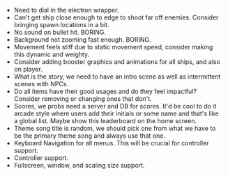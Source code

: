 - Need to dial in the electron wrapper.
- Can't get ship close enough to edge to shoot far off enemies. Consider bringing spawn locations in a bit.
- No sound on bullet hit. BORING.
- Background not zooming fast enough. BORING.
- Movement feels stiff due to static movement speed, consider making this dynamic and weighty.
- Consider adding booster graphics and animations for all ships, and also on player.
- What is the story, we need to have an intro scene as well as intermittent scenes with NPCs.
- Do all items have their good usages and do they feel impactful? Consider removing or changing ones that don't.
- Scores, we probs need a server and DB for scores. It'd be cool to do it arcade style where users add their initials or some name and that's like a global list. Maybe show this leaderboard on the home screen.
- Theme song title is random, we should pick one from what we have to be the primary theme song and always use that one.
- Keyboard Navigation for all menus. This will be crucial for controller support.
- Controller support.
- Fullscreen, window, and scaling size support.